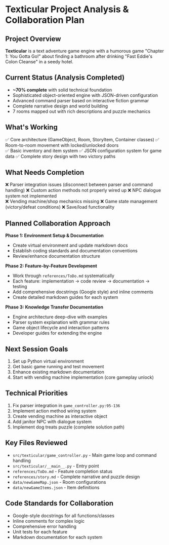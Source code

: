 # Texticular Project Analysis & Collaboration Plan

## Project Overview
**Texticular** is a text adventure game engine with a humorous game "Chapter 1: You Gotta Go!" about finding a bathroom after drinking "Fast Eddie's Colon Cleanse" in a seedy hotel.

## Current Status (Analysis Completed)
- **~70% complete** with solid technical foundation
- Sophisticated object-oriented engine with JSON-driven configuration
- Advanced command parser based on interactive fiction grammar
- Complete narrative design and world building
- 7 rooms mapped out with rich descriptions and puzzle mechanics

## What's Working
✅ Core architecture (GameObject, Room, StoryItem, Container classes)
✅ Room-to-room movement with locked/unlocked doors  
✅ Basic inventory and item system
✅ JSON configuration system for game data
✅ Complete story design with two victory paths

## What Needs Completion
❌ Parser integration issues (disconnect between parser and command handling)
❌ Custom action methods not properly wired up
❌ NPC dialogue system not implemented  
❌ Vending machine/shop mechanics missing
❌ Game state management (victory/defeat conditions)
❌ Save/load functionality

## Planned Collaboration Approach
**Phase 1: Environment Setup & Documentation**
- Create virtual environment and update markdown docs
- Establish coding standards and documentation conventions
- Review/enhance documentation structure

**Phase 2: Feature-by-Feature Development** 
- Work through `references/ToDo.md` systematically
- Each feature: implementation → code review → documentation → testing
- Add comprehensive docstrings (Google style) and inline comments
- Create detailed markdown guides for each system

**Phase 3: Knowledge Transfer Documentation**
- Engine architecture deep-dive with examples
- Parser system explanation with grammar rules  
- Game object lifecycle and interaction patterns
- Developer guides for extending the engine

## Next Session Goals
1. Set up Python virtual environment
2. Get basic game running and test movement
3. Enhance existing markdown documentation
4. Start with vending machine implementation (core gameplay unlock)

## Technical Priorities
1. Fix parser integration in `game_controller.py:95-136`
2. Implement action method wiring system 
3. Create vending machine as interactive object
4. Add janitor NPC with dialogue system
5. Implement dog treats puzzle (complete solution path)

## Key Files Reviewed
- `src/texticular/game_controller.py` - Main game loop and command handling
- `src/texticular/__main__.py` - Entry point  
- `references/ToDo.md` - Feature completion status
- `references/story.md` - Complete narrative and puzzle design
- `data/newGameMap.json` - Room configurations
- `data/newGameItems.json` - Item definitions

## Code Standards for Collaboration
- Google-style docstrings for all functions/classes
- Inline comments for complex logic
- Comprehensive error handling
- Unit tests for each feature
- Markdown documentation for each system
